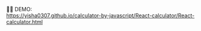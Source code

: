 🌸🌸 DEMO:   
https://yisha0307.github.io/calculator-by-javascript/React-calculator/React-calculator.html
